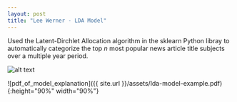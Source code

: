 ```yaml
---
layout: post
title: "Lee Werner - LDA Model"
---
```


Used the Latent-Dirchlet Allocation algorithm in the sklearn Python libray to automatically categorize the top _n_ most popular
news article title subjects over a multiple year period.

![alt text](https://placekitten.com/300/300 "Text Title")

![pdf_of_model_explanation]({{ site.url }}/assets/lda-model-example.pdf){:height="90%" width="90%"}

<!-- date: 2019-08-17 -->

